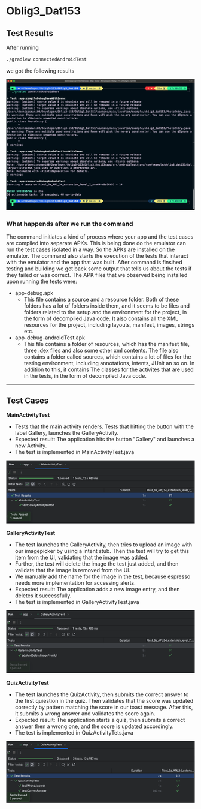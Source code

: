 # Oblig3_Dat153

## Test Results

After running

```sh
./gradlew connectedAndroidTest
```

we got the following results

<img src="./images/terminalResult.png" />

### What happends after we run the command

The command initiates a kind of process where your app and the test
cases are compiled into separate APKs. This is being done do the emulator
can run the test cases isolated in a way. So the APKs are installed on the
emulator. The command also starts the execution of the tests that interact
with the emulator and the app that was built. After command is finsihed
testing and building we get back some output that tells us about the tests
if they failed or was correct.
The APK files that we observed being installed upon running the tests were:
 - app-debug.apk
     - This file contains a source and a resource folder. Both of these folders
       has a lot of folders inside them, and it seems to be files and folders related
       to the setup and the environment for the project, in the form of decompiled
       Java code. It also contains all the XML resources for the project, including
       layouts, manifest, images, strings etc.  
 - app-debug-androidTest.apk
     - This file contains a folder of resources, which has the manifest file, three
       .dex files and also some other xml contents. The file also contains a folder
       called sources, which contains a lot of files for the testing environment,
       including annotations, intents, JUnit an so on. In addition to this, it contains
       The classes for the activites that are used in the tests, in the form of decompiled
       Java code.


<hr />

## Test Cases

**MainActivityTest**
- Tests that the main activity renders. Tests that hitting the button with the label Gallery, launches the GalleryActivity.
- Expected result: The application hits the button "Gallery" and launches a new Activity.
- The test is implemented in MainActivityTest.java

<img src="./images/MainActivityTest.png" />

<br />

**GalleryActivityTest**
- The test launches the GalleryActivity, then tries to upload an image with our imagepicker by using a intent stub. Then the test will try to get this item from the UI, validating that the image was added.
- Further, the test will delete the image the test just added, and then validate that the image is removed from the UI.
- We manually add the name for the image in the test, because espresso needs more implementation for accessing alerts.
- Expected result: The application adds a new image entry, and then deletes it successfully.
- The test is implemented in GalleryActivityTest.java

<img src="./images/GalleryActivityTest.png" />

<br />

**QuizActivityTest**
- The test launches the QuizActivity, then submits the correct answer to the first quiestion in the quiz. Then validates that the score was updated correctly by pattern matching the score in our toast message. After this, it submits a wrong answer and validates the score again.
- Expected result: The application starts a quiz, then submits a correct answer then a wrong one, and the score is updated accordingly. 
- The test is implemented in QuizActivityTets.java

<img src="./images/QuizActivityTest.png" />
